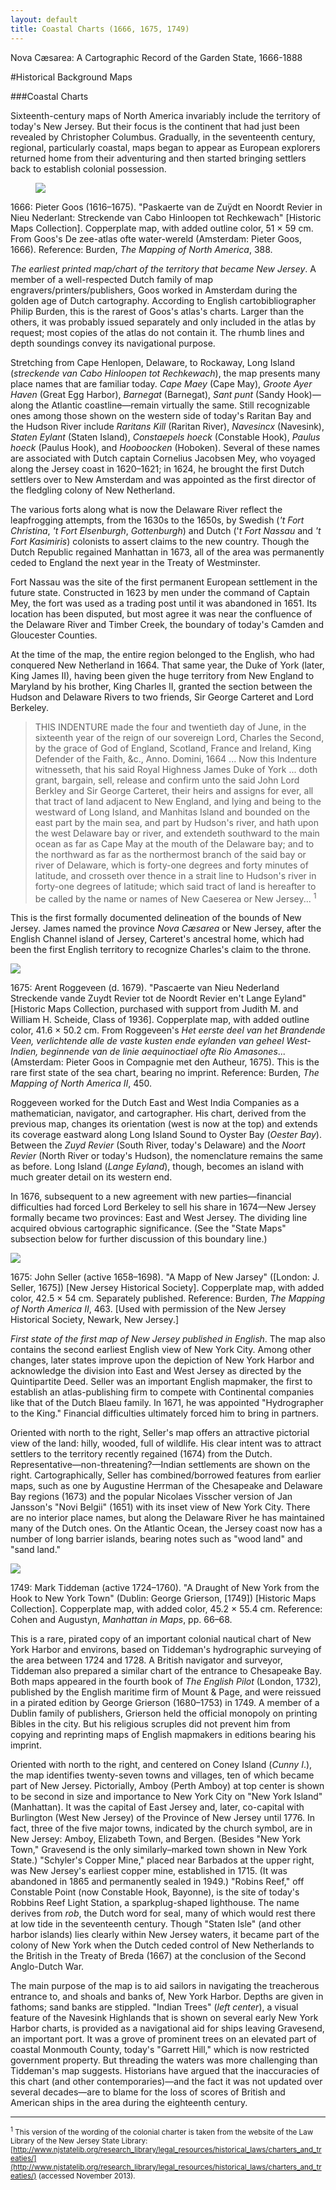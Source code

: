 ```yaml
---
layout: default
title: Coastal Charts (1666, 1675, 1749)
---
```


<p class="type">Nova Cæsarea: A Cartographic Record of the Garden State, 1666-1888</p>

#Historical Background Maps

###Coastal Charts

Sixteenth-century maps of North America invariably include the territory of today's New Jersey. But their focus is the continent that had just been revealed by Christopher Columbus. Gradually, in the seventeenth century, regional, particularly coastal, maps began to appear as European explorers returned home from their adventuring and then started bringing settlers back to establish colonial possession.

<figure class="resource">
	<a href="#imgZoom"><img class="thumb" data-info="http://libimages.princeton.edu/loris/exhibits%2Fnj-historic-maps%2Fbackground%2F1666-goos-state-map.jp2/info.json" src="http://libimages.princeton.edu/loris/exhibits%2Fnj-historic-maps%2Fbackground%2F1666-goos-state-map.jp2/full/!750,750/0/native.jpg"></a>
</figure>

1666: Pieter Goos (1616–1675). "Paskaerte van de Zuÿdt en Noordt Revier in Nieu Nederlant: Streckende van Cabo Hinloopen tot Rechkewach" [Historic Maps Collection]. Copperplate map, with added outline color, 51 × 59 cm. From Goos's De zee-atlas ofte water-wereld (Amsterdam: Pieter Goos, 1666). Reference: Burden, _The Mapping of North America_, 388.

_The earliest printed map/chart of the territory that became New Jersey_. A member of a well-respected Dutch family of map engravers/printers/publishers, Goos worked in Amsterdam during the golden age of Dutch cartography. According to English cartobibliographer Philip Burden, this is the rarest of Goos's atlas's charts. Larger than the others, it was probably issued separately and only included in the atlas by request; most copies of the atlas do not contain it. The rhumb lines and depth soundings convey its navigational purpose.

Stretching from Cape Henlopen, Delaware, to Rockaway, Long Island (_streckende van Cabo Hinloopen tot Rechkewach_), the map presents many place names that are familiar today. _Cape Maey_ (Cape May), _Groote Ayer Haven_ (Great Egg Harbor), _Barnegat_ (Barnegat), _Sant punt_ (Sandy Hook)—along the Atlantic coastline—remain virtually the same. Still recognizable ones among those shown on the western side of today's Raritan Bay and the Hudson River include _Raritans Kill_ (Raritan River), _Navesincx_ (Navesink), _Staten Eylant_ (Staten Island), _Constaepels hoeck_ (Constable Hook), _Paulus hoeck_ (Paulus Hook), and _Hooboocken_ (Hoboken). Several of these names are associated with Dutch captain Cornelius Jacobsen Mey, who voyaged along the Jersey coast in 1620–1621; in 1624, he brought the first Dutch settlers over to New Amsterdam and was appointed as the first director of the fledgling colony of New Netherland.

The various forts along what is now the Delaware River reflect the leapfrogging attempts, from the 1630s to the 1650s, by Swedish (_'t Fort Christina_, _'t Fort Elsenburgh_, _Gottenburgh_) and Dutch ('_t Fort Nassau_ and _'t Fort Kasimiris_) colonists to assert claims to the new country. Though the Dutch Republic regained Manhattan in 1673, all of the area was permanently ceded to England the next year in the Treaty of Westminster.

Fort Nassau was the site of the first permanent European settlement in the future state. Constructed in 1623 by men under the command of Captain Mey, the fort was used as a trading post until it was abandoned in 1651. Its location has been disputed, but most agree it was near the confluence of the Delaware River and Timber Creek, the boundary of today's Camden and Gloucester Counties.

At the time of the map, the entire region belonged to the English, who had conquered New Netherland in 1664. That same year, the Duke of York (later, King James II), having been given the huge territory from New England to Maryland by his brother, King Charles II, granted the section between the Hudson and Delaware Rivers to two friends, Sir George Carteret and Lord Berkeley.

>THIS INDENTURE made the four and twentieth day of June, in the sixteenth year of the reign of our sovereign Lord, Charles the Second, by the grace of God of England, Scotland, France and Ireland, King Defender of the Faith, &c., Anno. Domini, 1664 ... Now this Indenture witnesseth, that his said Royal Highness James Duke of York ... doth grant, bargain, sell, release and confirm unto the said John Lord Berkley and Sir George Carteret, their heirs and assigns for ever, all that tract of land adjacent to New England, and lying and being to the westward of Long Island, and Manhitas Island and bounded on the east part by the main sea, and part by Hudson's river, and hath upon the west Delaware bay or river, and extendeth southward to the main ocean as far as Cape May at the mouth of the Delaware bay; and to the northward as far as the northermost branch of the said bay or river of Delaware, which is forty-one degrees and forty minutes of latitude, and crosseth over thence in a strait line to Hudson's river in forty-one degrees of latitude; which said tract of land is hereafter to be called by the name or names of New Caeserea or New Jersey... <sup>1</sup>

This is the first formally documented delineation of the bounds of New Jersey. James named the province _Nova Cæsarea_ or New Jersey, after the English Channel island of Jersey, Carteret's ancestral home, which had been the first English territory to recognize Charles's claim to the throne.

<div class="resource">
	<a href="#imgZoom"><img class="thumb" data-info="http://libimages.princeton.edu/loris/exhibits%2Fnj-historic-maps%2Fbackground%2F1675-roggeveen-state-map.jp2/info.json" src="http://libimages.princeton.edu/loris/exhibits%2Fnj-historic-maps%2Fbackground%2F1675-roggeveen-state-map.jp2/full/!750,750/0/native.jpg"></a>
</div>

1675: Arent Roggeveen (d. 1679). "Pascaerte van Nieu Nederland Streckende vande Zuydt Revier tot de Noordt Revier en't Lange Eyland" [Historic Maps Collection, purchased with support from Judith M. and William H. Scheide, Class of 1936]. Copperplate map, with added outline color, 41.6 × 50.2 cm. From Roggeveen's _Het eerste deel van het Brandende Veen, verlichtende alle de vaste kusten ende eylanden van geheel West-Indien, beginnende van de linie aequinoctiael ofte Rio Amasones_... (Amsterdam: Pieter Goos in Compagnie met den Autheur, 1675). This is the rare first state of the sea chart, bearing no imprint. Reference: Burden, _The Mapping of North America II_, 450.

Roggeveen worked for the Dutch East and West India Companies as a mathematician, navigator, and cartographer. His chart, derived from the previous map, changes its orientation (west is now at the top) and extends its coverage eastward along Long Island Sound to Oyster Bay (_Oester Bay_). Between the _Zuyd Revier_ (South River, today's Delaware) and the _Noort Revier_ (North River or today's Hudson), the nomenclature remains the same as before. Long Island (_Lange Eyland_), though, becomes an island with much greater detail on its western end.

In 1676, subsequent to a new agreement with new parties—financial difficulties had forced Lord Berkeley to sell his share in 1674—New Jersey formally became two provinces: East and West Jersey. The dividing line acquired obvious cartographic significance. (See the "State Maps" subsection below for further discussion of this boundary line.)

<div class="resource">
	<a href="#imgZoom"><img class="thumb" data-info="http://libimages.princeton.edu/loris/exhibits%2Fnj-historic-maps%2Fbackground%2F1675-seller-map2.jp2/info.json" src="http://libimages.princeton.edu/loris/exhibits%2Fnj-historic-maps%2Fbackground%2F1675-seller-map2.jp2/full/!750,750/0/native.jpg"></a>
</div>

1675: John Seller (active 1658–1698). "A Mapp of New Jarsey" ([London: J. Seller, 1675]) [New Jersey Historical Society]. Copperplate map, with added color, 42.5 × 54 cm. Separately published. Reference: Burden, _The Mapping of North America II_, 463. [Used with permission of the New Jersey Historical Society, Newark, New Jersey.]

_First state of the first map of New Jersey published in English_. The map also contains the second earliest English view of New York City. Among other changes, later states improve upon the depiction of New York Harbor and acknowledge the division into East and West Jersey as directed by the Quintipartite Deed. Seller was an important English mapmaker, the first to establish an atlas-publishing firm to compete with Continental companies like that of the Dutch Blaeu family. In 1671, he was appointed "Hydrographer to the King." Financial difficulties ultimately forced him to bring in partners.

Oriented with north to the right, Seller's map offers an attractive pictorial view of the land: hilly, wooded, full of wildlife. His clear intent was to attract settlers to the territory recently regained (1674) from the Dutch. Representative—non-threatening?—Indian settlements are shown on the right. Cartographically, Seller has combined/borrowed features from earlier maps, such as one by Augustine Herrman of the Chesapeake and Delaware Bay regions (1673) and the popular Nicolaes Visscher version of Jan Jansson's "Novi Belgii" (1651) with its inset view of New York City. There are no interior place names, but along the Delaware River he has maintained many of the Dutch ones. On the Atlantic Ocean, the Jersey coast now has a number of long barrier islands, bearing notes such as "wood land" and "sand land."

<div class="resource">
	<a href="#imgZoom"><img class="thumb" data-info="http://libimages.princeton.edu/loris/exhibits%2Fnj-historic-maps%2Fbackground%2F1749-tiddeman-nyharbor-map.jp2/info.json" src="http://libimages.princeton.edu/loris/exhibits%2Fnj-historic-maps%2Fbackground%2F1749-tiddeman-nyharbor-map.jp2/full/!750,750/0/native.jpg"></a>
</div>

1749: Mark Tiddeman (active 1724–1760). "A Draught of New York from the Hook to New York Town" (Dublin: George Grierson, [1749]) [Historic Maps Collection]. Copperplate map, with added color, 45.2 × 55.4 cm. Reference: Cohen and Augustyn, _Manhattan in Maps_, pp. 66–68.

This is a rare, pirated copy of an important colonial nautical chart of New York Harbor and environs, based on Tiddeman's hydrographic surveying of the area between 1724 and 1728. A British navigator and surveyor, Tiddeman also prepared a similar chart of the entrance to Chesapeake Bay. Both maps appeared in the fourth book of _The English Pilot_ (London, 1732), published by the English maritime firm of Mount & Page, and were reissued in a pirated edition by George Grierson (1680–1753) in 1749. A member of a Dublin family of publishers, Grierson held the official monopoly on printing Bibles in the city. But his religious scruples did not prevent him from copying and reprinting maps of English mapmakers in editions bearing his imprint.

Oriented with north to the right, and centered on Coney Island (_Cunny I_.), the map identifies twenty-seven towns and villages, ten of which became part of New Jersey. Pictorially, Amboy (Perth Amboy) at top center is shown to be second in size and importance to New York City on "New York Island" (Manhattan). It was the capital of East Jersey and, later, co-capital with Burlington (West New Jersey) of the Province of New Jersey until 1776. In fact, three of the five major towns, indicated by the church symbol, are in New Jersey: Amboy, Elizabeth Town, and Bergen. (Besides "New York Town," Gravesend is the only similarly–marked town shown in New York State.) "Schyler's Copper Mine," placed near Barbados at the upper right, was New Jersey's earliest copper mine, established in 1715. (It was abandoned in 1865 and permanently sealed in 1949.) "Robins Reef," off Constable Point (now Constable Hook, Bayonne), is the site of today's Robbins Reef Light Station, a sparkplug-shaped lighthouse. The name derives from _rob_, the Dutch word for seal, many of which would rest there at low tide in the seventeenth century. Though "Staten Isle" (and other harbor islands) lies clearly within New Jersey waters, it became part of the colony of New York when the Dutch ceded control of New Netherlands to the British in the Treaty of Breda (1667) at the conclusion of the Second Anglo-Dutch War.

The main purpose of the map is to aid sailors in navigating the treacherous entrance to, and shoals and banks of, New York Harbor. Depths are given in fathoms; sand banks are stippled. "Indian Trees" (_left center_), a visual feature of the Navesink Highlands that is shown on several early New York Harbor charts, is provided as a navigational aid for ships leaving Gravesend, an important port. It was a grove of prominent trees on an elevated part of coastal Monmouth County, today's "Garrett Hill," which is now restricted government property. But threading the waters was more challenging than Tiddeman's map suggests. Historians have argued that the inaccuracies of this chart (and other contemporaries)—and the fact it was not updated over several decades—are to blame for the loss of scores of British and American ships in the area during the eighteenth century.

---

<small><sup>1</sup> This version of the wording of the colonial charter is taken from the website of the Law Library of the New Jersey State Library: [http://www.njstatelib.org/research_library/legal_resources/historical_laws/charters_and_treaties/](http://www.njstatelib.org/research_library/legal_resources/historical_laws/charters_and_treaties/) (accessed November 2013).</small>